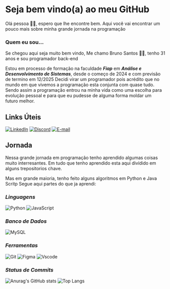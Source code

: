 # Seja bem vindo(a) ao meu GitHub

Olá pessoa :wave:&#127998;, espero que lhe encontre bem.
Aqui você vai encontrar um pouco mais sobre minha grande jornada na programação

### Quem eu sou...
Se chegou aqui seja muito bem vindo, Me chamo Bruno Santos &#129489;&#127998;, tenho 31 anos e sou programador back-end 

Estou em processo de formação na faculdade *__Fiap__* em *__Análise e Desenvolvimento de Sistemas__*, desde o começo de 2024 e com previsão de termino em 12/2025
Decidi virar um programador pois acrédito que no mundo em que vivemos a programação esta conjunta com quase tudo.
Sendo assim a programação entrou na minha vida como uma escolha para evolução pessoal e para que eu pudesse de alguma forma moldar um futuro melhor.

## **Links Úteis**

[![LinkedIn](https://img.shields.io/badge/LinkedIn-0077B5?style=for-the-badge&logo=linkedin&logoColor=white)](https://www.linkedin.com/in/brunovieirasantos/)
[![Discord](https://img.shields.io/badge/Discord-7289DA?style=for-the-badge&logo=discord&logoColor=white)](https://discord.com/channels/@brunovsanttos/)
[![E-mail](https://img.shields.io/badge/-Email-000?style=for-the-badge&logo=microsoft-outlook&logoColor=007BFF)](mailto:bruno-vieira-santos@hotmail.com)

## **Jornada**

Nessa grande jornada em programação tenho aprendido algumas coisas muito interresantes.
Em tudo que tenho aprendido esta aqui divídido em alguns trepositorios chave.

Mas em grande maioria, tenho feito alguns algoritmos em Python e Java Scritp
Segue aqui partes do que ja aprendi:

### _**Linguagens**_
![Python](https://img.shields.io/badge/python-3670A0?style=for-the-badge&logo=python&logoColor=ffdd54)
![JavaScript](https://img.shields.io/badge/JavaScript-F7DF1E?style=for-the-badge&logo=javascript&logoColor=black)

### _**Banco de Dados**_
![MySQL](https://img.shields.io/badge/MySQL-00000F?style=for-the-badge&logo=mysql&logoColor=white)

### _**Ferramentas**_

![Git](https://img.shields.io/badge/GIT-E44C30?style=for-the-badge&logo=git&logoColor=white)
![Figma](https://img.shields.io/badge/Figma-696969?style=for-the-badge&logo=figma&logoColor=figma)
![Vscode](https://img.shields.io/badge/Vscode-007ACC?style=for-the-badge&logo=visual-studio-code&logoColor=white)

### _**Status de Commits**_

![Anurag's GitHub stats](https://github-readme-stats.vercel.app/api?username=bruunovsanttos&theme=graywhite_icons=true)
![Top Langs](https://github-readme-stats.vercel.app/api/top-langs/?username=bruunovsanttos&layout=compact)

















